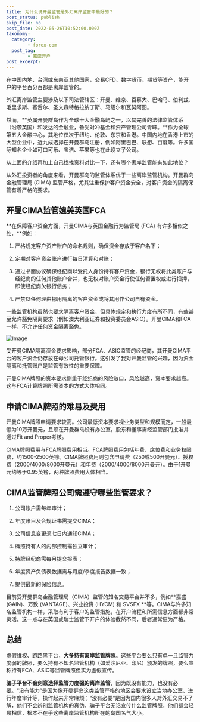 ```yaml
---
title: 为什么说开曼监管是外汇离岸监管中最好的？
post_status: publish
skip_file: no
post_date: 2022-05-26T10:52:00.000Z
taxonomy:
  category:
        - forex-com
  post_tag:
        - 嘉盛开户
post_excerpt: 
---
```

在中国内地、台湾或东南亚其他国家，交易CFD、数字货币、期货等资产，能开户的平台百分百都是离岸监管的。

外汇离岸监管主要涉及以下司法管辖区：开曼、维京、百慕大、巴哈马、伯利兹、毛里求斯、塞舌尔、圣文森特格拉纳丁斯、马绍尔和瓦努阿图。

然而，**英属开曼群岛作为全球十大金融岛屿之一，以其完善的法律监管体系（沿袭英国）和发达的金融业，备受对冲基金和资产管理公司青睐。**作为全球第五大金融中心，其地位仅次于纽约、伦敦、东京和香港。中国内地在香港上市的大型企业中，近九成选择在开曼群岛注册，例如阿里巴巴、联想、百度等。许多国际知名企业如可口可乐、宝洁、苹果等也在此设立子公司。

从上面的介绍再加上自己找找资料对比一下，还有哪个离岸监管能有如此地位？

从外汇投资者的角度来看，开曼群岛的监管体系优于一些离岸监管机构。开曼群岛金融管理局 (CIMA) 监管严格，尤其注重保护客户资金安全，对客户资金的隔离保管有着严格的要求。

## 开曼CIMA监管媲美英国FCA

**在保障客户资金方面，开曼CIMA与英国金融行为监管局 (FCA) 有许多相似之处，**例如：

1. 严格规定客户资产账户的命名规则，确保资金存放于客户名下；

1. 定期对客户资金账户进行每日清算和对账；

1. 通过书面协议确保经纪商以受托人身份持有客户资金，银行无权将此类账户与经纪商的任何其他账户合并，也无权对账户资金行使任何留置权或进行扣押，即使经纪商欠银行债务；

1. 严禁以任何理由挪用隔离的客户资金或将其用作公司自有资金。

一些监管机构虽然也要求隔离客户资金，但具体规定和执行力度有所不同，有些甚至允许豁免隔离要求（例如澳大利亚证券和投资委员会ASIC）。开曼CIMA和FCA一样，不允许任何资金隔离豁免。

![Image](https://prod-files-secure.s3.us-west-2.amazonaws.com/39ed1227-6d7d-4570-be36-9ccd4a2c4241/bd849744-3fcb-4a37-8312-357962c8f065/image.png?X-Amz-Algorithm=AWS4-HMAC-SHA256&X-Amz-Content-Sha256=UNSIGNED-PAYLOAD&X-Amz-Credential=ASIAZI2LB466724EKFKF%2F20251030%2Fus-west-2%2Fs3%2Faws4_request&X-Amz-Date=20251030T221320Z&X-Amz-Expires=3600&X-Amz-Security-Token=IQoJb3JpZ2luX2VjED0aCXVzLXdlc3QtMiJGMEQCIEjDYu9M%2B50X3uxp1kObNUMdRUj1rphFZcdsR8EVD736AiAsPO1ACq8uUR1V9u%2BnVxTPF0g%2Bvvka6ArdGpatfPcN5iqIBAj2%2F%2F%2F%2F%2F%2F%2F%2F%2F%2F8BEAAaDDYzNzQyMzE4MzgwNSIMXxDiJcJyeDv324aCKtwDLyZrxnxYMryE%2FN2UmVxTyhfqFuw8xPeH62O7oWf7IYb1AcTEkRHd%2BoVlkisdcRizbazF6m1BDazGsglnCaVuJVsZoYy84mZmR1KXxQQ%2FhWTJXEy3xi5p8OZeEwePCUnGrXzBY9lmyO9GbRHBXiuZKG7r860SWT0eWf4UYwK8Xr2ts%2F1R%2BECJ5NCDJlMVzWPuVyqrlaSL%2FTxlepbs7j3yeo2Fj4z003jPO1yOm%2FpwJHEmKXqeb%2FWVsGqno57zCkvi7V4QIu%2ByDyTm8dTIOcOxLSCZeq%2FPDYoKaVgNv0tbTDXCLs16C8rJh1Bt%2FDcCX3Np5lDOVfeZg0YV5VJhgJvTAZyM9ewW7G%2FbKUEfLdryX%2BJYavzYzoCSzWb7Ef0z5UBv46hN3N0fcQTUTlmDdHfg8Dzz%2FLF18UtrIdULNvruLHWZCnJPw8stiNV8cLteiINIMyxYi8GW%2ByQ5zT4W%2F8ua0mTUAM6KZAfCPZ%2BpYqqPP8omI9pQFU1pRqTha3zRcfvZE3%2FEFOSMTb%2BJsedq8MLcelmQgMBsgJ07fSMQRBfvd9L3dMZ%2FELJNcVI4v5vHaURm3yDZEyCTxDtNnmbLOSp2xS0rxf0RwlokWvuHxPhy5dPK1gX7YtFcnItpCsQww6qPyAY6pgFIVUvQmAZYXWWNyonaVtvS8pXGwQIowVaBoLwZspnD0D14KGDYvZDvYzBbFV0r7qciKiguhIgJoRirLtnogoByaoYM8Ly3FB2dvEs7f1Nu6yQhr9sSQ7F%2FAl9TCfV%2FfYZunkdxVrSbdDcX77lPnLiYC%2FGB8CaLY%2B0B5TSQVxB8LnpuXsqoULYSgqnmnks1pF86EpIq9Hp%2Bg8TdWgCxZ2I%2BuULP6SCv&X-Amz-Signature=e78f211da0014df4e5a5e48f678636f719e590ea2280935be678ef8c64fce02a&X-Amz-SignedHeaders=host&x-amz-checksum-mode=ENABLED&x-id=GetObject)

受开曼CIMA隔离资金要求影响，部分FCA、ASIC监管的经纪商，其开曼CIMA平台的客户资金仍存放在母公司托管银行。这引发了我对开曼监管的兴趣，因为资金隔离和托管账户是监管有效性的重要保障。

开曼CIMA牌照的资本要求侧重于经纪商的风险敞口，风险越高，资本要求越高。这与FCA计算牌照所需资本的方式大体相同。

## **申请CIMA牌照的难易及费用**

开曼CIMA牌照申请要求较高。公司最低资本要求视业务类型和规模而定，一般最低为10万开曼元，且须在开曼群岛设有办公室，股东和董事需经监管部门批准并通过Fit and Proper考核。

CIMA牌照费用与FCA牌照费用相当。FCA牌照费用包括年费、席位费和业务权限费，约1500-2500英镑。CIMA牌照费用则包含申请费（250或500开曼元）、授权费（2000/4000/8000开曼元）和年费（2000/4000/8000开曼元）。由于1开曼元约等于0.95英镑，两种牌照费用大体相当。

## CIMA监管牌照公司需遵守哪些监管要求？

1. 公司账户需每年审计；

1. 年度账目及合规证书需提交CIMA；

1. 公司信息变更须七日内通知CIMA；

1. 牌照持有人的内部控制需独立审计；

1. 持牌经纪商需每月提交报表；

1. 年度资产负债表数据需与月度/季度报告数据一致；

1. 提供最新的保险信息。

目前受开曼群岛金融管理局（CIMA）监管的知名交易平台并不多，例如**嘉盛 (GAIN)、万致 (VANTAGE)、兴业投资 (HYCM) 和 SVSFX **等。CIMA与许多知名监管机构一样，采取有利于客户的监管措施，在开户流程和所需信息方面都非常灵活。这一点与在英国或瑞士监管下开户的体验截然不同，后者通常更为严格。

## 总结

虚假维权、跑路黑平台，**大多持有离岸监管牌照**。这些平台要么只有单一且监管力度弱的牌照，要么持有不知名监管机构（如爱沙尼亚、印尼）颁发的牌照，要么宣称持有FCA、ASIC等监管牌照但实为虚假宣传。

**骗子平台不会刻意选择监管力度强的离岸监管**，因为既没有能力，也没有必要。“没有能力”是因为像开曼群岛这类监管严格的地区会要求设立当地办公室、进行年度审计等，操作起来非常麻烦；“没有必要”是因为国内很多人对外汇交易不了解，他们不会辨别监管机构的真伪，骗子平台无论宣传什么监管牌照，他们都会轻易相信，根本不在乎这些离岸监管机构所在的岛国名气大小。